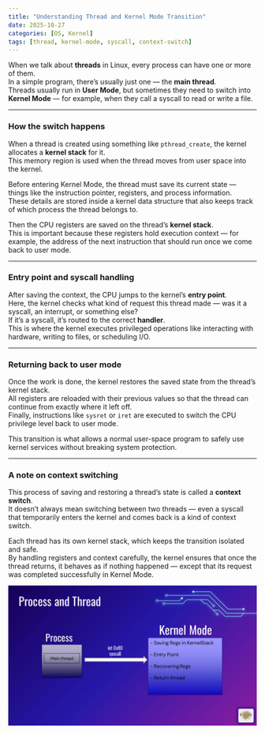 ```yaml
---
title: "Understanding Thread and Kernel Mode Transition"
date: 2025-10-27
categories: [OS, Kernel]
tags: [thread, kernel-mode, syscall, context-switch]
---
```



When we talk about **threads** in Linux, every process can have one or more of them.  
In a simple program, there’s usually just one — the **main thread**.  
Threads usually run in **User Mode**, but sometimes they need to switch into **Kernel Mode** — for example, when they call a syscall to read or write a file.

---

### How the switch happens

When a thread is created using something like `pthread_create`, the kernel allocates a **kernel stack** for it.  
This memory region is used when the thread moves from user space into the kernel.  

Before entering Kernel Mode, the thread must save its current state — things like the instruction pointer, registers, and process information.  
These details are stored inside a kernel data structure that also keeps track of which process the thread belongs to.

Then the CPU registers are saved on the thread’s **kernel stack**.  
This is important because these registers hold execution context — for example, the address of the next instruction that should run once we come back to user mode.

---

### Entry point and syscall handling

After saving the context, the CPU jumps to the kernel’s **entry point**.  
Here, the kernel checks what kind of request this thread made — was it a syscall, an interrupt, or something else?  
If it’s a syscall, it’s routed to the correct **handler**.  
This is where the kernel executes privileged operations like interacting with hardware, writing to files, or scheduling I/O.

---

### Returning back to user mode

Once the work is done, the kernel restores the saved state from the thread’s kernel stack.  
All registers are reloaded with their previous values so that the thread can continue from exactly where it left off.  
Finally, instructions like `sysret` or `iret` are executed to switch the CPU privilege level back to user mode.

This transition is what allows a normal user-space program to safely use kernel services without breaking system protection.

---

### A note on context switching

This process of saving and restoring a thread’s state is called a **context switch**.  
It doesn’t always mean switching between two threads — even a syscall that temporarily enters the kernel and comes back is a kind of context switch.  

Each thread has its own kernel stack, which keeps the transition isolated and safe.  
By handling registers and context carefully, the kernel ensures that once the thread returns, it behaves as if nothing happened — except that its request was completed successfully in Kernel Mode.

![Thread-and-Kernel-Mode](/assets/img/thread-kernel-mode.png)

